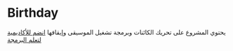 # Birthday
يحتوي المشروع على تحريك الكائنات وبرمجة تشغيل الموسيقى وإيقافها
[انضم للأكاديمية لتعلم البرمجة](https://learn.brightchamps.com/referral?utm_source=student-referral&utm_medium=student-dashboard&utm_campaign=student_35254&courseId=1&pReferrer=STMzUyNTQ)
